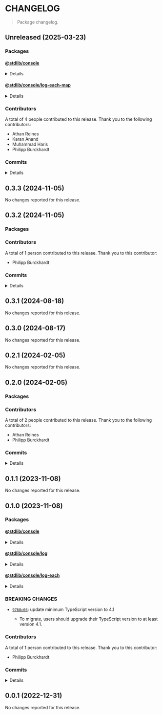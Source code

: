 # CHANGELOG

> Package changelog.

<section class="release" id="unreleased">

## Unreleased (2025-03-23)

<section class="packages">

### Packages

<section class="package" id="console-unreleased">

#### [@stdlib/console](https://github.com/stdlib-js/stdlib/tree/develop/lib/node_modules/%40stdlib/console)

<details>

<section class="features">

##### Features

-   [`109d9bd`](https://github.com/stdlib-js/stdlib/commit/109d9bd9116f45b9224f1ea2de412b325993a410) - update namespace TypeScript declarations [(#6137)](https://github.com/stdlib-js/stdlib/pull/6137)
-   [`66b8906`](https://github.com/stdlib-js/stdlib/commit/66b8906a2fbbc539627f4b5f0dc6f44a578ae18c) - add `logEachMap` to namespace

</section>

<!-- /.features -->

</details>

</section>

<!-- /.package -->

<section class="package" id="console-log-each-map-unreleased">

#### [@stdlib/console/log-each-map](https://github.com/stdlib-js/stdlib/tree/develop/lib/node_modules/%40stdlib/console/log-each-map)

<details>

<section class="features">

##### Features

-   [`6a55c22`](https://github.com/stdlib-js/stdlib/commit/6a55c2206fd69c89ddad9e5c2597209a0f0b9aa4) - add `console/log-each-map` [(#5357)](https://github.com/stdlib-js/stdlib/pull/5357)

</section>

<!-- /.features -->

</details>

</section>

<!-- /.package -->

</section>

<!-- /.packages -->

<section class="contributors">

### Contributors

A total of 4 people contributed to this release. Thank you to the following contributors:

-   Athan Reines
-   Karan Anand
-   Muhammad Haris
-   Philipp Burckhardt

</section>

<!-- /.contributors -->

<section class="commits">

### Commits

<details>

-   [`cc611d0`](https://github.com/stdlib-js/stdlib/commit/cc611d0cebdbe7cb96e9ac96d83b692ab34e9e3b) - **docs:** add examples for `string` and `float` formatting [(#6325)](https://github.com/stdlib-js/stdlib/pull/6325) _(by Karan Anand)_
-   [`8f25519`](https://github.com/stdlib-js/stdlib/commit/8f25519f78414d246868c028add1c4a28b41c2fa) - **docs:** add examples for `string` and `float` formatting [(#6277)](https://github.com/stdlib-js/stdlib/pull/6277) _(by Karan Anand, Athan Reines)_
-   [`109d9bd`](https://github.com/stdlib-js/stdlib/commit/109d9bd9116f45b9224f1ea2de412b325993a410) - **feat:** update namespace TypeScript declarations [(#6137)](https://github.com/stdlib-js/stdlib/pull/6137) _(by stdlib-bot)_
-   [`b6ae0c9`](https://github.com/stdlib-js/stdlib/commit/b6ae0c97e3badc205cd9e6a81ff7c9d1838851c5) - **docs:** update namespace table of contents [(#6139)](https://github.com/stdlib-js/stdlib/pull/6139) _(by stdlib-bot)_
-   [`f6cac9e`](https://github.com/stdlib-js/stdlib/commit/f6cac9ebf806ab79e2f3fec2b5825e8c71516fba) - **docs:** update namespace TypeScript declarations [(#6106)](https://github.com/stdlib-js/stdlib/pull/6106) _(by stdlib-bot)_
-   [`66b8906`](https://github.com/stdlib-js/stdlib/commit/66b8906a2fbbc539627f4b5f0dc6f44a578ae18c) - **feat:** add `logEachMap` to namespace _(by Athan Reines)_
-   [`6a55c22`](https://github.com/stdlib-js/stdlib/commit/6a55c2206fd69c89ddad9e5c2597209a0f0b9aa4) - **feat:** add `console/log-each-map` [(#5357)](https://github.com/stdlib-js/stdlib/pull/5357) _(by Muhammad Haris, Athan Reines)_
-   [`6c5c97a`](https://github.com/stdlib-js/stdlib/commit/6c5c97aeeb91faea480f67bb999b4e2c6f705cfa) - **docs:** fix example _(by Athan Reines)_
-   [`459b0f3`](https://github.com/stdlib-js/stdlib/commit/459b0f3d8ba0d486fe172b50a189d6aa0b1ac714) - **test:** add test and document that arguments are optional _(by Athan Reines)_
-   [`b6a2b0b`](https://github.com/stdlib-js/stdlib/commit/b6a2b0b27dc8cc1e9fc02d9679a3ce468cf49b9d) - **docs:** update namespace table of contents [(#3192)](https://github.com/stdlib-js/stdlib/pull/3192) _(by stdlib-bot, Philipp Burckhardt)_

</details>

</section>

<!-- /.commits -->

</section>

<!-- /.release -->

<section class="release" id="v0.3.3">

## 0.3.3 (2024-11-05)

No changes reported for this release.

</section>

<!-- /.release -->

<section class="release" id="v0.3.2">

## 0.3.2 (2024-11-05)

<section class="packages">

### Packages

</section>

<!-- /.packages -->

<section class="contributors">

### Contributors

A total of 1 person contributed to this release. Thank you to this contributor:

-   Philipp Burckhardt

</section>

<!-- /.contributors -->

<section class="commits">

### Commits

<details>

-   [`bea073a`](https://github.com/stdlib-js/stdlib/commit/bea073a08f993743ead6fdc8fc331f39bb942106) - **chore:** fix docs and add keywords _(by Philipp Burckhardt)_

</details>

</section>

<!-- /.commits -->

</section>

<!-- /.release -->

<section class="release" id="v0.3.1">

## 0.3.1 (2024-08-18)

No changes reported for this release.

</section>

<!-- /.release -->

<section class="release" id="v0.3.0">

## 0.3.0 (2024-08-17)

No changes reported for this release.

</section>

<!-- /.release -->

<section class="release" id="v0.2.1">

## 0.2.1 (2024-02-05)

No changes reported for this release.

</section>

<!-- /.release -->

<section class="release" id="v0.2.0">

## 0.2.0 (2024-02-05)

<section class="packages">

### Packages

</section>

<!-- /.packages -->

<section class="contributors">

### Contributors

A total of 2 people contributed to this release. Thank you to the following contributors:

-   Athan Reines
-   Philipp Burckhardt

</section>

<!-- /.contributors -->

<section class="commits">

### Commits

<details>

-   [`0b9ea2a`](https://github.com/stdlib-js/stdlib/commit/0b9ea2a4af4f83f6f589eb795903e9ce09992f48) - **refactor:** update accessor resolution to use dedicated package _(by Athan Reines)_
-   [`dea49e0`](https://github.com/stdlib-js/stdlib/commit/dea49e03ab5571233e3da26835a6a6d3256d5737) - **docs:** use single quotes in require calls instead of backticks _(by Philipp Burckhardt)_
-   [`9502ed2`](https://github.com/stdlib-js/stdlib/commit/9502ed27e2853e312c556a48bdd7775095e66709) - **build:** replace tslint directive with eslint equivalent _(by Philipp Burckhardt)_
-   [`0b5a7c8`](https://github.com/stdlib-js/stdlib/commit/0b5a7c83ba86667045e286107a3b7e7bf6d981e7) - **docs:** update links _(by Athan Reines)_

</details>

</section>

<!-- /.commits -->

</section>

<!-- /.release -->

<section class="release" id="v0.1.1">

## 0.1.1 (2023-11-08)

No changes reported for this release.

</section>

<!-- /.release -->

<section class="release" id="v0.1.0">

## 0.1.0 (2023-11-08)

<section class="packages">

### Packages

<section class="package" id="console-v0.1.0">

#### [@stdlib/console](https://github.com/stdlib-js/stdlib/tree/develop/lib/node_modules/%40stdlib/console)

<details>

<section class="features">

##### Features

-   [`9768c66`](https://github.com/stdlib-js/stdlib/commit/9768c662b6e255b70ba9fb0faa989ea1eea71f66) - update minimum TypeScript version

</section>

<!-- /.features -->

<section class="breaking-changes">

##### BREAKING CHANGES

-   [`9768c66`](https://github.com/stdlib-js/stdlib/commit/9768c662b6e255b70ba9fb0faa989ea1eea71f66): update minimum TypeScript version to 4.1

    -   To migrate, users should upgrade their TypeScript version to at least version 4.1.

</section>

<!-- /.breaking-changes -->

</details>

</section>

<!-- /.package -->

<section class="package" id="console-log-v0.1.0">

#### [@stdlib/console/log](https://github.com/stdlib-js/stdlib/tree/develop/lib/node_modules/%40stdlib/console/log)

<details>

<section class="features">

##### Features

-   [`9768c66`](https://github.com/stdlib-js/stdlib/commit/9768c662b6e255b70ba9fb0faa989ea1eea71f66) - update minimum TypeScript version

</section>

<!-- /.features -->

<section class="breaking-changes">

##### BREAKING CHANGES

-   [`9768c66`](https://github.com/stdlib-js/stdlib/commit/9768c662b6e255b70ba9fb0faa989ea1eea71f66): update minimum TypeScript version to 4.1

    -   To migrate, users should upgrade their TypeScript version to at least version 4.1.

</section>

<!-- /.breaking-changes -->

</details>

</section>

<!-- /.package -->

<section class="package" id="console-log-each-v0.1.0">

#### [@stdlib/console/log-each](https://github.com/stdlib-js/stdlib/tree/develop/lib/node_modules/%40stdlib/console/log-each)

<details>

<section class="features">

##### Features

-   [`9768c66`](https://github.com/stdlib-js/stdlib/commit/9768c662b6e255b70ba9fb0faa989ea1eea71f66) - update minimum TypeScript version

</section>

<!-- /.features -->

<section class="breaking-changes">

##### BREAKING CHANGES

-   [`9768c66`](https://github.com/stdlib-js/stdlib/commit/9768c662b6e255b70ba9fb0faa989ea1eea71f66): update minimum TypeScript version to 4.1

    -   To migrate, users should upgrade their TypeScript version to at least version 4.1.

</section>

<!-- /.breaking-changes -->

</details>

</section>

<!-- /.package -->

</section>

<!-- /.packages -->

<section class="breaking-changes">

### BREAKING CHANGES

-   [`9768c66`](https://github.com/stdlib-js/stdlib/commit/9768c662b6e255b70ba9fb0faa989ea1eea71f66): update minimum TypeScript version to 4.1

    -   To migrate, users should upgrade their TypeScript version to at least version 4.1.

</section>

<!-- /.breaking-changes -->

<section class="contributors">

### Contributors

A total of 1 person contributed to this release. Thank you to this contributor:

-   Philipp Burckhardt

</section>

<!-- /.contributors -->

<section class="commits">

### Commits

<details>

-   [`d73bbf4`](https://github.com/stdlib-js/stdlib/commit/d73bbf43d222f935085f8ecf7526e5f57835f74e) - **build:** replace lint directives _(by Philipp Burckhardt)_
-   [`1b163e9`](https://github.com/stdlib-js/stdlib/commit/1b163e9c6c6d81533a9418206e349df3bfca3858) - **style:** resolve lint errors _(by Philipp Burckhardt)_
-   [`9768c66`](https://github.com/stdlib-js/stdlib/commit/9768c662b6e255b70ba9fb0faa989ea1eea71f66) - **feat:** update minimum TypeScript version _(by Philipp Burckhardt)_
-   [`2e197bc`](https://github.com/stdlib-js/stdlib/commit/2e197bc4bab1c252c283ff512d82610648368598) - **test:** use strictEqual checks _(by Philipp Burckhardt)_

</details>

</section>

<!-- /.commits -->

</section>

<!-- /.release -->

<section class="release" id="v0.0.1">

## 0.0.1 (2022-12-31)

No changes reported for this release.

</section>

<!-- /.release -->

